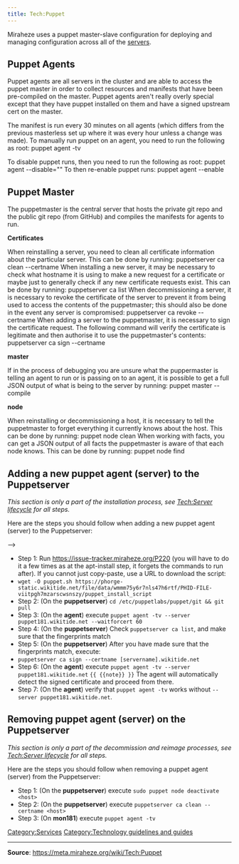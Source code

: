 ```yaml
---
title: Tech:Puppet
---
```


Miraheze uses a puppet master-slave configuration for deploying and managing configuration across all of the [servers](https://meta.miraheze.org/wiki/:category:servers).

## Puppet Agents 

Puppet agents are all servers in the cluster and are able to access the puppet master in order to collect resources and manifests that have been pre-compiled on the master. Puppet agents aren't really overly special except that they have puppet installed on them and have a signed upstream cert on the master.

The manifest is run every 30 minutes on all agents (which differs from the previous masterless set up where it was every hour unless a change was made). To manually run puppet on an agent, you need to run the following as root:
puppet agent -tv

To disable puppet runs, then you need to run the following as root:
puppet agent --disable="<reason>"
To then re-enable puppet runs:
puppet agent --enable

## Puppet Master 

The puppetmaster is the central server that hosts the private git repo and the public git repo (from GitHub) and compiles the manifests for agents to run.

**Certificates**

When reinstalling a server, you need to clean all certificate information about the particular server. This can be done by running:
puppetserver ca clean --certname <node>
When installing a new server, it may be necessary to check what hostname it is using to make a new request for a certificate or maybe just to generally check if any new certificate requests exist. This can be done by running:
puppetserver ca list
When decommissioning a server, it is necessary to revoke the certificate of the server to prevent it from being used to access the contents of the puppetmaster; this should also be done in the event any server is compromised:
puppetserver ca revoke --certname <node>
When adding a server to the puppetmaster, it is necessary to sign the certificate request. The following command will verify the certificate is legitimate and then authorise it to use the puppetmaster's contents:
puppetserver ca sign --certname <node>

**master**

If in the process of debugging you are unsure what the puppermaster is telling an agent to run or is passing on to an agent, it is possible to get a full JSON output of what is being to the server by running:
puppet master --compile <node>

**node**

When reinstalling or decommissioning a host, it is necessary to tell the puppetmaster to forget everything it currently knows about the host. This can be done by running:
puppet node clean <node>
When working with facts, you can get a JSON output of all facts the puppetmaster is aware of that each node knows. This can be done by running:
puppet node find <node>

## Adding a new puppet agent (server) to the Puppetserver 

*This section is only a part of the installation process, see [Tech:Server lifecycle](https://meta.miraheze.org/wiki/Tech:Server_lifecycle) for all steps.*

Here are the steps you should follow when adding a new puppet agent (server) to the Puppetserver:

<!-- <!-- TODO: Make this a script rather than a paste --> -->

* Step 1: Run https://issue-tracker.miraheze.org/P220 (you will have to do it a few times as at the apt-install step, it forgets the commands to run after). If you cannot just copy-paste, use a URL to download the script:
* `wget -O puppet.sh https://phorge-static.wikitide.net/file/data/wmmm75y6r7nls47h6rtf/PHID-FILE-viitpgh7mzarscwsnszy/puppet_install_script`
* Step 2: (On the **puppetserver**) `cd /etc/puppetlabs/puppet/git && git pull`
* Step 3: (On the **agent**) execute `puppet agent -tv --server puppet181.wikitide.net --waitforcert 60 `
* Step 4: (On the **puppetserver**) Check `puppetserver ca list`, and make sure that the fingerprints match
* Step 5: (On the **puppetserver**) After you have made sure that the fingerprints match, execute:
* `puppetserver ca sign --certname [servername].wikitide.net`
* Step 6: (On the **agent**) execute `puppet agent -tv --server puppet181.wikitide.net`
    `{{ {{note}} }}` The agent will automatically detect the signed certificate and proceed from there.
* Step 7: (On the **agent**) verify that `puppet agent -tv` works without `--server puppet181.wikitide.net`.

## Removing puppet agent (server) on the Puppetserver 

*This section is only a part of the decommission and reimage processes, see [Tech:Server lifecycle](https://meta.miraheze.org/wiki/Tech:Server_lifecycle) for all steps.*

Here are the steps you should follow when removing a puppet agent (server) from the Puppetserver:

* Step 1: (On the **puppetserver**) execute `sudo puppet node deactivate <host>`
* Step 2: (On the **puppetserver**) execute `puppetserver ca clean --certname <host>`
* Step 3: (On **mon181**) execute `puppet agent -tv`

[Category:Services](https://meta.miraheze.org/wiki/Category:Services)
[Category:Technology guidelines and guides](https://meta.miraheze.org/wiki/Category:Technology_guidelines_and_guides)

----
**Source**: https://meta.miraheze.org/wiki/Tech:Puppet
